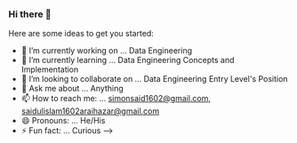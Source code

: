 ### Hi there 👋

Here are some ideas to get you started:

- 🔭 I’m currently working on ... Data Engineering
- 🌱 I’m currently learning ... Data Engineering Concepts and Implementation
- 👯 I’m looking to collaborate on ... Data Engineering Entry Level's Position
- 💬 Ask me about ... Anything
- 📫 How to reach me: ... simonsaid1602@gmail.com, saidulislam1602araihazar@gmail.com
- 😄 Pronouns: ... He/His
- ⚡ Fun fact: ... Curious
-->
